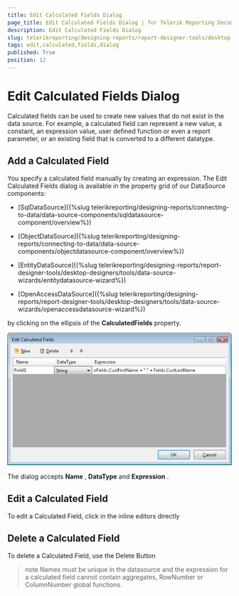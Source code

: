 ```yaml
---
title: Edit Calculated Fields Dialog
page_title: Edit Calculated Fields Dialog | for Telerik Reporting Documentation
description: Edit Calculated Fields Dialog
slug: telerikreporting/designing-reports/report-designer-tools/desktop-designers/tools/edit-calculated-fields-dialog
tags: edit,calculated,fields,dialog
published: True
position: 12
---
```


# Edit Calculated Fields Dialog



Calculated fields can be used to create new values        that do not exist in the data source. For example, a calculated field       can represent a new value, a constant, an expression value, user defined        function or even a report parameter, or an existing field that is converted        to a different datatype.

## Add a Calculated Field

You specify a calculated field manually by creating an             expression. The Edit Calculated Fields dialog is available in the property             grid of our DataSource components:           

* [SqlDataSource]({%slug telerikreporting/designing-reports/connecting-to-data/data-source-components/sqldatasource-component/overview%})

* [ObjectDataSource]({%slug telerikreporting/designing-reports/connecting-to-data/data-source-components/objectdatasource-component/overview%})

* [EntityDataSource]({%slug telerikreporting/designing-reports/report-designer-tools/desktop-designers/tools/data-source-wizards/entitydatasource-wizard%})

* [OpenAccessDataSource]({%slug telerikreporting/designing-reports/report-designer-tools/desktop-designers/tools/data-source-wizards/openaccessdatasource-wizard%})

by clicking on the ellipsis of the __CalculatedFields__  property.             

  ![](images/CalculatedFields.png)

The dialog accepts __Name__ , __DataType__  and __Expression__ .           

## Edit a Calculated Field

To edit a Calculated Field, click in the inline editors directly

## Delete a Calculated Field

To delete a Calculated Field, use the Delete Button

>note Names must be unique in the datasource and the expression for a calculated                   field cannot contain aggregates, RowNumber or ColumnNumber global functions.                 

